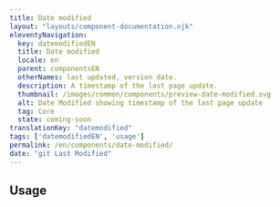 ```yaml
---
title: Date modified
layout: "layouts/component-documentation.njk"
eleventyNavigation:
  key: datemodifiedEN
  title: Date modified
  locale: en
  parent: componentsEN
  otherNames: last updated, version date.
  description: A timestamp of the last page update.
  thumbnail: /images/common/components/preview-date-modified.svg
  alt: Date Modified showing timestamp of the last page update
  tag: Core
  state: coming-soon
translationKey: "datemodified"
tags: ['datemodifiedEN', 'usage']
permalink: /en/components/date-modified/
date: "git Last Modified"
---
```


## Usage